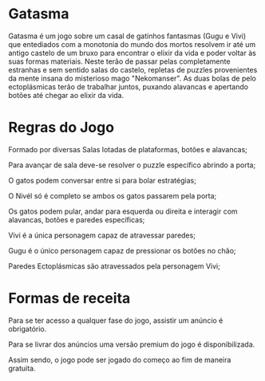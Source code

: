 # Gatasma
Gatasma é um jogo sobre um casal de gatinhos fantasmas (Gugu e Vivi) que entediados com a monotonia do mundo dos mortos resolvem ir até um antigo castelo de um bruxo para encontrar o elixir da vida e poder voltar às suas formas materiais. Neste terão de passar pelas completamente estranhas e sem sentido salas do castelo, repletas de puzzles provenientes da mente insana do misterioso mago "Nekomanser". As duas bolas de pelo ectoplásmicas terão de trabalhar juntos, puxando alavancas e apertando botões até chegar ao elixir da vida.

# Regras do Jogo
Formado por diversas Salas lotadas de plataformas, botões e alavancas;

Para avançar de sala deve-se resolver o puzzle específico abrindo a porta;

O gatos podem conversar entre si para bolar estratégias;

O Nivél só é completo se ambos os gatos passarem pela porta;

Os gatos podem pular, andar para esquerda ou direita e interagir com alavancas, botões e paredes específicas;

Vivi é a única personagem capaz de atravessar paredes;

Gugu é o único personagem capaz de pressionar os botões no chão;

Paredes Ectoplásmicas são atravessados pela personagem Vivi;

# Formas de receita
Para se ter acesso a qualquer fase do jogo, assistir um anúncio é obrigatório.

Para se livrar dos anúncios uma versão premium do jogo é disponibilizada.

Assim sendo, o jogo pode ser jogado do começo ao fim de maneira gratuita.


